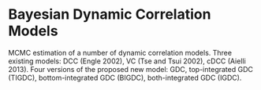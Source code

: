 # Bayesian Dynamic Correlation Models
MCMC estimation of a number of dynamic correlation models.
Three existing models: DCC (Engle 2002), VC (Tse and Tsui 2002), cDCC (Aielli 2013).
Four versions of the proposed new model: GDC, top-integrated GDC (TIGDC), bottom-integrated GDC (BIGDC), both-integrated GDC (IGDC). 
